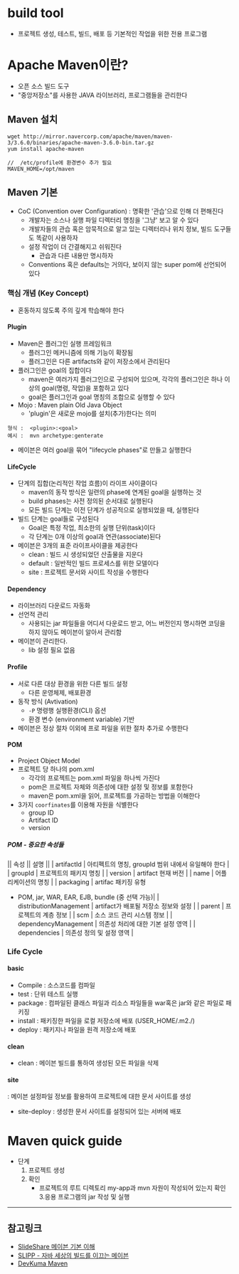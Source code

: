 # build tool
- 프로젝트 생성, 테스트, 빌드, 배포 등 기본적인 작업을 위한 전용 프로그램

# Apache Maven이란?
- 오픈 소스 빌드 도구
- "중앙저장소"를 사용한 JAVA 라이브러리, 프로그램들을 관리한다

## Maven 설치 
```
wget http://mirror.navercorp.com/apache/maven/maven-3/3.6.0/binaries/apache-maven-3.6.0-bin.tar.gz
yum install apache-maven 

//	/etc/profile에 환경변수 추가 필요
MAVEN_HOME=/opt/maven  
```

## Maven 기본
- CoC (Convention over Configuration) : 명확한 '관습'으로 인해 더 편해진다
    - 개발자는 소스나 실행 파일 디렉터리 명칭을 '그냥' 보고 알 수 있다
    - 개발자들의 관습 혹은 암묵적으로 알고 있는 디렉터리나 위치 정보, 빌드 도구들도 똑같이 사용하자
    - 설정 작업이 더 간결해지고 쉬워진다
        - 관습과 다른 내용만 명시하자
    - Conventions 혹은 defaults는 거의다, 보이지 않는 super pom에 선언되어 있다

### 핵심 개념 (Key Concept)
- 혼동하지 않도록 주의 깊게 학습해야 한다

#### Plugin
- Maven은 플러그인 실행 프레임워크
    - 플러그인 메커니즘에 의해 기능이 확장됨
    - 플러그인은 다른 artifacts와 같이 저장소에서 관리된다
- 플러그인은 goal의 집합이다
    - maven은 여러가지 플러그인으로 구성되어 있으며, 각각의 플러그인은 하나 이상의 goal(명령, 작업)을 포함하고 있다
    - goal은 플러그인과 goal 명칭의 조합으로 실행할 수 있다
- Mojo : Maven plain Old Java Object
    - 'plugin'은 새로운 mojo를 설치(추가)한다는 의미
``` 
형식 :  <plugin>:<goal>
예시 :  mvn archetype:genterate 
```
- 메이븐은 여러 goal을 묶어 "lifecycle phases"로 만들고 실행한다

#### LifeCycle
- 단계의 집합(논리적인 작업 흐름)이 라이프 사이클이다
    - maven의 동작 방식은 일련의 phase에 연계된 goal을 실행하는 것
    - build phases는 사전 정의된 순서대로 실행된다
    - 모든 빌드 단계는 이전 단계가 성공적으로 실행되었을 때, 실행된다
- 빌드 단계는 goal들로 구성된다
    - Goal은 특정 작업, 최소한의 실행 단위(task)이다
    - 각 단계는 0개 이상의 goal과 연관(associate)된다
- 메이븐은 3개의 표준 라이프사이클을 제공한다
    - clean : 빌드 시 생성되었던 산출물을 지운다
    - default : 일반적인 빌드 프로세스를 위한 모델이다
    - site : 프로젝트 문서와 사이트 작성을 수행한다
    
#### Dependency
- 라이브러리 다운로드 자동화
- 선언적 관리
    - 사용되는 jar 파일들을 어디서 다운로드 받고, 어느 버전인지 명시하면 코딩을 하지 않아도 메이븐이 알아서 관리함
- 메이븐이 관리한다.
    - lib 설정 필요 없음

#### Profile
- 서로 다른 대상 환경을 위한 다른 빌드 설정
    - 다른 운영체제, 배포환경
- 동작 방식 (Avtivation)
    - `-P` 명령행 실행환경(CLI) 옵션
    - 환경 변수 (environment variable) 기반
- 메이븐은 정상 절차 이외에 프로 파일을 위한 절차 추가로 수행한다

#### POM
- Project Object Model
- 프로젝트 당 하나의 pom.xml
    - 각각의 프로젝트는 pom.xml 파일을 하나씩 가진다
    - pom은 프로젝트 자체와 의존성에 대한 설정 및 정보를 포함한다
    - maven은 pom.xml을 읽어, 프로젝트를 가공하는 방법을 이해한다
- 3가지 `coorfinates`를 이용해 자원을 식별한다
    - group ID
    - Artifact ID
    - version
    
##### POM - 중요한 속성들
|| 속성 || 설명 ||
| artifactId | 아티펙트의 명칭, groupId 범위 내에서 유일해야 한다 |
| groupId | 프로젝트의 패키지 명칭 |
| version | artifact 현재 버전 |
| name | 어플리케이션의 명칭 |
| packaging | artifac 패키징 유형
 - POM, jar, WAR, EAR, EJB, bundle (중 선택 가능)|
| distributionManagement | artifact가 배포될 저장소 정보와 설정 |
| parent | 프로젝트의 계층 정보 |
| scm | 소스 코드 관리 시스템 정보 | 
| dependencyManagement | 의존성 처리에 대한 기본 설정 영역 |
| dependencies | 의존성 정의 및 설정 영역 | 

### Life Cycle

#### basic
- Compile : 소스코드를 컴파일
- test : 단위 테스트 실행
- package : 컴파일된 클래스 파일과 리소스 파일들을 war혹은 jar와 같은 파일로 패키징
- install : 패키징한 파일을 로컬 저장소에 배포 (USER_HOME/.m2./)
- deploy : 패키지나 파일을 원격 저장소에 배포

#### clean
- clean : 메이븐 빌드를 통하여 생성된 모든 파일을 삭제

#### site
: 메이븐 설정파일 정보를 활용하여 프로젝트에 대한 문서 사이트를 생성
- site-deploy : 생성한 문서 사이트를 설정되어 있는 서버에 배포

# Maven quick guide
- 단계
    1. 프로젝트 생성
    2. 확인
        - 프로젝트의 루트 디렉토리 my-app과 mvn 자원이 작성되어 있는지 확인
    3.응용 프로그램의 jar 작성 및 실행
    
---
## 참고링크
- [SlideShare 메이븐 기본 이해](https://www.slideshare.net/sunnykwak90/ss-43767933)
- [SLIPP - 자바 세상의 빌드를 이끄는 메이븐](https://www.slipp.net/wiki/pages/viewpage.action?pageId=10420233)
- [DevKuma Maven](http://www.devkuma.com/books/pages/102)